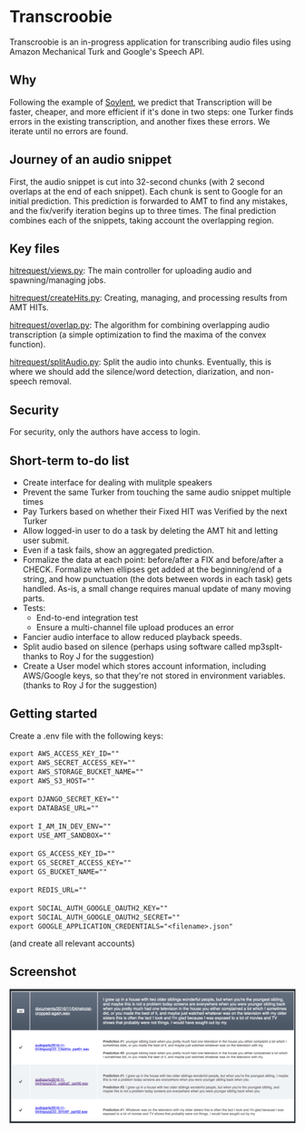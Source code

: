 # Transcroobie
Transcroobie is an in-progress application for transcribing audio files using Amazon Mechanical Turk and Google's Speech API.

## Why
Following the example of [Soylent](http://projects.csail.mit.edu/soylent/), we predict that Transcription will be faster, cheaper, and more efficient if it's done in two steps: one Turker finds errors in the existing transcription, and another fixes these errors. We iterate until no errors are found.

## Journey of an audio snippet
First, the audio snippet is cut into 32-second chunks (with 2 second overlaps at the end of each snippet).
Each chunk is sent to Google for an initial prediction.
This prediction is forwarded to AMT to find any mistakes, and the fix/verify iteration begins up to three times.
The final prediction combines each of the snippets, taking account the overlapping region.

## Key files
[hitrequest/views.py](hitrequest/views.py): The main controller for uploading audio and spawning/managing jobs.

[hitrequest/createHits.py](hitrequest/creatHits.py): Creating, managing, and processing results from AMT HITs.

[hitrequest/overlap.py](hitrequest/overlap.py): The algorithm for combining overlapping audio transcription (a simple optimization to find the maxima of the convex function).

[hitrequest/splitAudio.py](hitrequest/splitAudio.py): Split the audio into chunks. Eventually, this is where we should add the silence/word detection, diarization, and non-speech removal.

## Security
For security, only the authors have access to login.

## Short-term to-do list
- Create interface for dealing with mulitple speakers
- Prevent the same Turker from touching the same audio snippet multiple times
- Pay Turkers based on whether their Fixed HIT was Verified by the next Turker
- Allow logged-in user to do a task by deleting the AMT hit and letting user submit.
- Even if a task fails, show an aggregated prediction.
- Formalize the data at each point: before/after a FIX and before/after a CHECK. Formalize when ellipses get added at the beginning/end of a string, and how punctuation (the dots between words in each task) gets handled. As-is, a small change requires manual update of many moving parts.
- Tests:
  - End-to-end integration test
  - Ensure a multi-channel file upload produces an error
- Fancier audio interface to allow reduced playback speeds.
- Split audio based on silence (perhaps using software called mp3splt- thanks to Roy J for the suggestion)
- Create a User model which stores account information, including AWS/Google keys, so that they're not stored in environment variables. (thanks to Roy J for the suggestion)

## Getting started
Create a .env file with the following keys:
```
export AWS_ACCESS_KEY_ID=""
export AWS_SECRET_ACCESS_KEY=""
export AWS_STORAGE_BUCKET_NAME=""
export AWS_S3_HOST=""

export DJANGO_SECRET_KEY=""
export DATABASE_URL=""

export I_AM_IN_DEV_ENV=""
export USE_AMT_SANDBOX=""

export GS_ACCESS_KEY_ID=""
export GS_SECRET_ACCESS_KEY=""
export GS_BUCKET_NAME=""

export REDIS_URL=""

export SOCIAL_AUTH_GOOGLE_OAUTH2_KEY=""
export SOCIAL_AUTH_GOOGLE_OAUTH2_SECRET=""
export GOOGLE_APPLICATION_CREDENTIALS="<filename>.json"
```
(and create all relevant accounts)

## Screenshot
![A view of one audio file](docs/transcription.png)
